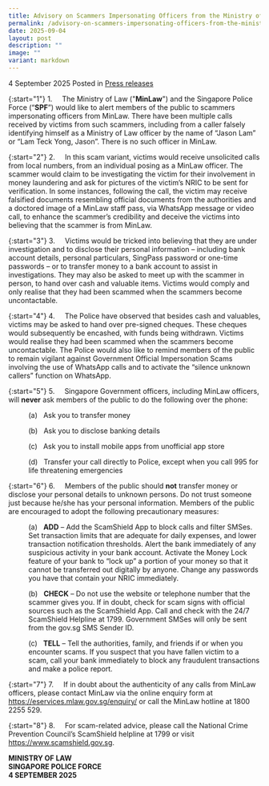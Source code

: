 ```yaml
---
title: Advisory on Scammers Impersonating Officers from the Ministry of Law
permalink: /advisory-on-scammers-impersonating-officers-from-the-ministry-of-law/
date: 2025-09-04
layout: post
description: ""
image: ""
variant: markdown
---
```

4 September 2025 Posted in [Press releases](/news/press-releases)

{:start="1"}
1.&nbsp;&nbsp;&nbsp;&nbsp; The Ministry of Law ("<b>MinLaw</b>") and the Singapore Police Force (“<b>SPF</b>”) would like to alert members of the public to scammers impersonating officers from MinLaw. There have been multiple calls received by victims from such scammers, including from a caller falsely identifying himself as a Ministry of Law officer by the name of “Jason Lam” or “Lam Teck Yong, Jason”. There is no such officer in MinLaw.

{:start="2"}
2.&nbsp;&nbsp;&nbsp;&nbsp; In this scam variant, victims would receive unsolicited calls from local numbers, from an individual posing as a MinLaw officer. The scammer would claim to be investigating the victim for their involvement in money laundering and ask for pictures of the victim’s NRIC to be sent for verification. In some instances, following the call, the victim may receive falsified documents resembling official documents from the authorities and a doctored image of a MinLaw staff pass, via WhatsApp message or video call, to enhance the scammer’s credibility and deceive the victims into believing that the scammer is from MinLaw.

{:start="3"}
3.&nbsp;&nbsp;&nbsp;&nbsp; Victims would be tricked into believing that they are under investigation and to disclose their personal information – including bank account details, personal particulars, SingPass password or one-time passwords – or to transfer money to a bank account to assist in investigations. They may also be asked to meet up with the scammer in person, to hand over cash and valuable items. Victims would comply and only realise that they had been scammed when the scammers become uncontactable.  

{:start="4"}
4.&nbsp;&nbsp;&nbsp;&nbsp; The Police have observed that besides cash and valuables, victims may be asked to hand over pre-signed cheques. These cheques would subsequently be encashed, with funds being withdrawn. Victims would realise they had been scammed when the scammers become uncontactable. The Police would also like to remind members of the public to remain vigilant against Government Official Impersonation Scams involving the use of WhatsApp calls and to activate the “silence unknown callers” function on WhatsApp.

{:start="5"}
5.&nbsp;&nbsp;&nbsp;&nbsp; Singapore Government officers, including MinLaw officers, will <b>never</b> ask members of the public to do the following over the phone: 

<p style="margin-left: 40px">(a)&nbsp;&nbsp; Ask you to transfer money</p>

<p style="margin-left: 40px">(b)&nbsp;&nbsp; Ask you to disclose banking details</p>

<p style="margin-left: 40px">(c)&nbsp;&nbsp; Ask you to install mobile apps from unofficial app store</p>

<p style="margin-left: 40px">(d)&nbsp;&nbsp; Transfer your call directly to Police, except when you call 995 for life threatening emergencies</p>

{:start="6"}
6.&nbsp;&nbsp;&nbsp;&nbsp; Members of the public should <b>not</b> transfer money or disclose your personal details to unknown persons. Do not trust someone just because he/she has your personal information. Members of the public are encouraged to adopt the following precautionary measures:

<p style="margin-left: 40px">(a)&nbsp;&nbsp; <b>ADD</b> – Add the ScamShield App to block calls and filter SMSes. Set transaction limits that are adequate for daily expenses, and lower transaction notification thresholds. Alert the bank immediately of any suspicious activity in your bank account. Activate the Money Lock feature of your bank to “lock up” a portion of your money so that it cannot be transferred out digitally by anyone. Change any passwords you have that contain your NRIC immediately.</p>

<p style="margin-left: 40px">(b)&nbsp;&nbsp; <b>CHECK</b> – Do not use the website or telephone number that the scammer gives you. If in doubt, check for scam signs with official sources such as the ScamShield App. Call and check with the 24/7 ScamShield Helpline at 1799. Government SMSes will only be sent from the gov.sg SMS Sender ID.</p>

<p style="margin-left: 40px">(c)&nbsp;&nbsp; <b>TELL</b> – Tell the authorities, family, and friends if or when you encounter scams. If you suspect that you have fallen victim to a scam, call your bank immediately to block any fraudulent transactions and make a police report.</p>

{:start="7"}
7.&nbsp;&nbsp;&nbsp;&nbsp; If in doubt about the authenticity of any calls from MinLaw officers, please contact MinLaw via the online enquiry form at <a href="https://eservices.mlaw.gov.sg/enquiry/">https://eservices.mlaw.gov.sg/enquiry/</a> or call the MinLaw hotline at 1800 2255 529.

{:start="8"}
8.&nbsp;&nbsp;&nbsp;&nbsp; For scam-related advice, please call the National Crime Prevention Council’s ScamShield helpline at 1799 or visit <a href="https://www.scamshield.gov.sg">https://www.scamshield.gov.sg</a>.

<b>MINISTRY OF LAW</b><br>
<b>SINGAPORE POLICE FORCE</b><br>
<b>4 SEPTEMBER 2025</b>